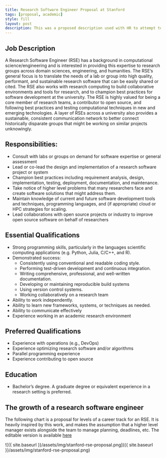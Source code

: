 ```yaml
---
title: Research Software Engineer Proposal at Stanford
tags: [proposal, academic]
style: fill
layout: post
description: This was a proposed description used with HR to attempt to establish an RSE role. It was based off of actual duties of an RSE in Research Computing, and other RSE job descriptions.
---
```


## Job Description
A Research Software Engineer (RSE) has a background in computational science/engineering and is interested in providing this expertise to research groups across domain sciences, engineering, and humanities. The RSE’s general focus is to translate the needs of a lab or group into high quality, performant, and sustainable research software that can be easily shared or cited. The RSE also works with research computing to build collaborative environments and tools for research, and to champion best practices for software development at the university. The RSE is highly valued for being a core member of research teams, a contributor to open source, and following best practices and testing computational techniques in new and emerging technologies. A layer of RSEs across a university also provides a sustainable, consistent communication network to better connect historically disparate groups that might be working on similar projects unknowingly.

## Responsibilities:
 - Consult with labs or groups on demand for software expertise or general assessment
 - Lead or co-lead the design and implementation of a research software project or system
 - Champion best practices including requirement analysis, design, implementation, testing, deployment, documentation, and maintenance.
 - Take notice of higher level problems that many researchers face and create software solutions that might address them.
 - Maintain knowledge of current and future software development tools and techniques, programming languages, and (if appropriate) cloud or HPC strategies for scaling.
 - Lead collaborations with open source projects or industry to improve open source software on behalf of researchers

## Essential Qualifications
 - Strong programming skills, particularly in the languages scientific computing applications (e.g. Python, Julia, C/C++, and R).
 - Demonstrated success:
   - Consistently using conventional and readable coding style.
   - Performing test-driven development and continuous integration.
   - Writing comprehensive, professional, and well-written documentation.
   - Developing or maintaining reproducible build systems
   - Using version control systems.
   - Working collaboratively on a research team
 - Ability to work independently.
 - Ability to learn new frameworks, systems, or techniques as needed.
 - Ability to communicate effectively
 - Experience working in an academic research environment

## Preferred Qualifications

 - Experience with operations (e.g., DevOps)
 - Experience optimizing research software and/or algorithms
 - Parallel programming experience
 - Experience contributing to open source


## Education
 - Bachelor’s degree. A graduate degree or equivalent experience in a research setting is preferred.

## The growth of a research software engineer

The following chart is a proposal for levels of a career track for an RSE. It is heavily inspired by this work, and makes the assumption that a higher level manager exists alongside the team to manage planning, deadlines, etc. The editable version is available <a href="https://docs.google.com/document/d/1YSHoOLE2o_06VCWnWBm0BCMUW86PLLLqGUYkpMUqGDU/edit#" target="_blank">here</a>

![{{ site.baseurl }}/assets/img/stanford-rse-proposal.png]({{ site.baseurl }}/assets/img/stanford-rse-proposal.png)
